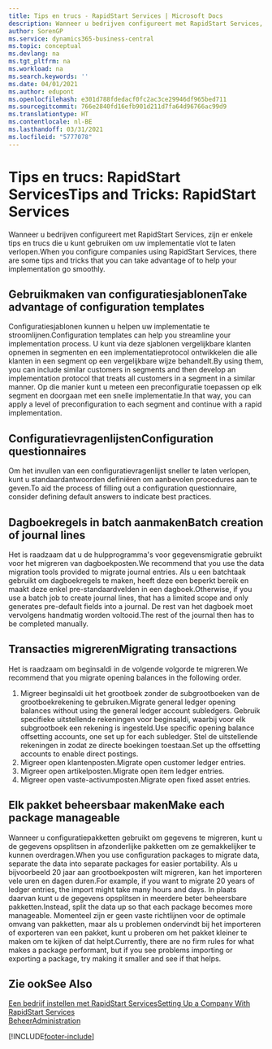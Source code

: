 ```yaml
---
title: Tips en trucs - RapidStart Services | Microsoft Docs
description: Wanneer u bedrijven configureert met RapidStart Services, zijn er enkele tips en trucs die u kunt gebruiken om uw implementatie vlot te laten verlopen.
author: SorenGP
ms.service: dynamics365-business-central
ms.topic: conceptual
ms.devlang: na
ms.tgt_pltfrm: na
ms.workload: na
ms.search.keywords: ''
ms.date: 04/01/2021
ms.author: edupont
ms.openlocfilehash: e301d788fdedacf0fc2ac3ce29946df965bed711
ms.sourcegitcommit: 766e2840fd16efb901d211d7fa64d96766ac99d9
ms.translationtype: HT
ms.contentlocale: nl-BE
ms.lasthandoff: 03/31/2021
ms.locfileid: "5777078"
---
```

# <a name="tips-and-tricks-rapidstart-services"></a><span data-ttu-id="2e216-103">Tips en trucs: RapidStart Services</span><span class="sxs-lookup"><span data-stu-id="2e216-103">Tips and Tricks: RapidStart Services</span></span>

<span data-ttu-id="2e216-104">Wanneer u bedrijven configureert met RapidStart Services, zijn er enkele tips en trucs die u kunt gebruiken om uw implementatie vlot te laten verlopen.</span><span class="sxs-lookup"><span data-stu-id="2e216-104">When you configure companies using RapidStart Services, there are some tips and tricks that you can take advantage of to help your implementation go smoothly.</span></span>  

## <a name="take-advantage-of-configuration-templates"></a><span data-ttu-id="2e216-105">Gebruikmaken van configuratiesjablonen</span><span class="sxs-lookup"><span data-stu-id="2e216-105">Take advantage of configuration templates</span></span>

<span data-ttu-id="2e216-106">Configuratiesjablonen kunnen u helpen uw implementatie te stroomlijnen.</span><span class="sxs-lookup"><span data-stu-id="2e216-106">Configuration templates can help you streamline your implementation process.</span></span> <span data-ttu-id="2e216-107">U kunt via deze sjablonen vergelijkbare klanten opnemen in segmenten en een implementatieprotocol ontwikkelen die alle klanten in een segment op een vergelijkbare wijze behandelt.</span><span class="sxs-lookup"><span data-stu-id="2e216-107">By using them, you can include similar customers in segments and then develop an implementation protocol that treats all customers in a segment in a similar manner.</span></span> <span data-ttu-id="2e216-108">Op die manier kunt u meteen een preconfiguratie toepassen op elk segment en doorgaan met een snelle implementatie.</span><span class="sxs-lookup"><span data-stu-id="2e216-108">In that way, you can apply a level of preconfiguration to each segment and continue with a rapid implementation.</span></span>  

## <a name="configuration-questionnaires"></a><span data-ttu-id="2e216-109">Configuratievragenlijsten</span><span class="sxs-lookup"><span data-stu-id="2e216-109">Configuration questionnaires</span></span>

<span data-ttu-id="2e216-110">Om het invullen van een configuratievragenlijst sneller te laten verlopen, kunt u standaardantwoorden definiëren om aanbevolen procedures aan te geven.</span><span class="sxs-lookup"><span data-stu-id="2e216-110">To aid the process of filling out a configuration questionnaire, consider defining default answers to indicate best practices.</span></span>  

## <a name="batch-creation-of-journal-lines"></a><span data-ttu-id="2e216-111">Dagboekregels in batch aanmaken</span><span class="sxs-lookup"><span data-stu-id="2e216-111">Batch creation of journal lines</span></span>

<span data-ttu-id="2e216-112">Het is raadzaam dat u de hulpprogramma's voor gegevensmigratie gebruikt voor het migreren van dagboekposten.</span><span class="sxs-lookup"><span data-stu-id="2e216-112">We recommend that you use the data migration tools provided to migrate journal entries.</span></span> <span data-ttu-id="2e216-113">Als u een batchtaak gebruikt om dagboekregels te maken, heeft deze een beperkt bereik en maakt deze enkel pre-standaardvelden in een dagboek.</span><span class="sxs-lookup"><span data-stu-id="2e216-113">Otherwise, if you use a batch job to create journal lines, that has a limited scope and only generates pre-default fields into a journal.</span></span> <span data-ttu-id="2e216-114">De rest van het dagboek moet vervolgens handmatig worden voltooid.</span><span class="sxs-lookup"><span data-stu-id="2e216-114">The rest of the journal then has to be completed manually.</span></span>  

## <a name="migrating-transactions"></a><span data-ttu-id="2e216-115">Transacties migreren</span><span class="sxs-lookup"><span data-stu-id="2e216-115">Migrating transactions</span></span>

<span data-ttu-id="2e216-116">Het is raadzaam om beginsaldi in de volgende volgorde te migreren.</span><span class="sxs-lookup"><span data-stu-id="2e216-116">We recommend that you migrate opening balances in the following order.</span></span> <!--Be aware that you cannot insert ledger entries directly. Instead you must use journals to post the journal lines-->

1. <span data-ttu-id="2e216-117">Migreer beginsaldi uit het grootboek zonder de subgrootboeken van de grootboekrekening te gebruiken.</span><span class="sxs-lookup"><span data-stu-id="2e216-117">Migrate general ledger opening balances without using the general ledger account subledgers.</span></span> <span data-ttu-id="2e216-118">Gebruik specifieke uitstellende rekeningen voor beginsaldi, waarbij voor elk subgrootboek een rekening is ingesteld.</span><span class="sxs-lookup"><span data-stu-id="2e216-118">Use specific opening balance offsetting accounts, one set up for each subledger.</span></span> <span data-ttu-id="2e216-119">Stel de uitstellende rekeningen in zodat ze directe boekingen toestaan.</span><span class="sxs-lookup"><span data-stu-id="2e216-119">Set up the offsetting accounts to enable direct postings.</span></span>  
2. <span data-ttu-id="2e216-120">Migreer open klantenposten.</span><span class="sxs-lookup"><span data-stu-id="2e216-120">Migrate open customer ledger entries.</span></span>  <!--work on these-->
3. <span data-ttu-id="2e216-121">Migreer open artikelposten.</span><span class="sxs-lookup"><span data-stu-id="2e216-121">Migrate open item ledger entries.</span></span>  
4. <span data-ttu-id="2e216-122">Migreer open vaste-activumposten.</span><span class="sxs-lookup"><span data-stu-id="2e216-122">Migrate open fixed asset entries.</span></span>  

## <a name="make-each-package-manageable"></a><span data-ttu-id="2e216-123">Elk pakket beheersbaar maken</span><span class="sxs-lookup"><span data-stu-id="2e216-123">Make each package manageable</span></span>

<span data-ttu-id="2e216-124">Wanneer u configuratiepakketten gebruikt om gegevens te migreren, kunt u de gegevens opsplitsen in afzonderlijke pakketten om ze gemakkelijker te kunnen overdragen.</span><span class="sxs-lookup"><span data-stu-id="2e216-124">When you use configuration packages to migrate data, separate the data into separate packages for easier portability.</span></span> <span data-ttu-id="2e216-125">Als u bijvoorbeeld 20 jaar aan grootboekposten wilt migreren, kan het importeren vele uren en dagen duren.</span><span class="sxs-lookup"><span data-stu-id="2e216-125">For example, if you want to migrate 20 years of ledger entries, the import might take many hours and days.</span></span> <span data-ttu-id="2e216-126">In plaats daarvan kunt u de gegevens opsplitsen in meerdere beter beheersbare pakketten.</span><span class="sxs-lookup"><span data-stu-id="2e216-126">Instead, split the data up so that each package becomes more manageable.</span></span> <span data-ttu-id="2e216-127">Momenteel zijn er geen vaste richtlijnen voor de optimale omvang van pakketten, maar als u problemen ondervindt bij het importeren of exporteren van een pakket, kunt u proberen om het pakket kleiner te maken om te kijken of dat helpt.</span><span class="sxs-lookup"><span data-stu-id="2e216-127">Currently, there are no firm rules for what makes a package performant, but if you see problems importing or exporting a package, try making it smaller and see if that helps.</span></span>  

## <a name="see-also"></a><span data-ttu-id="2e216-128">Zie ook</span><span class="sxs-lookup"><span data-stu-id="2e216-128">See Also</span></span>

[<span data-ttu-id="2e216-129">Een bedrijf instellen met RapidStart Services</span><span class="sxs-lookup"><span data-stu-id="2e216-129">Setting Up a Company With RapidStart Services</span></span>](admin-set-up-a-company-with-rapidstart.md)  
[<span data-ttu-id="2e216-130">Beheer</span><span class="sxs-lookup"><span data-stu-id="2e216-130">Administration</span></span>](admin-setup-and-administration.md)  


[!INCLUDE[footer-include](includes/footer-banner.md)]